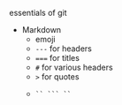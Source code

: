 essentials of git

* Markdown
  * emoji
  * `---` for headers
  * `===` for titles
  * `#` for various headers
  * `>` for quotes
  *     `` ``` ``

